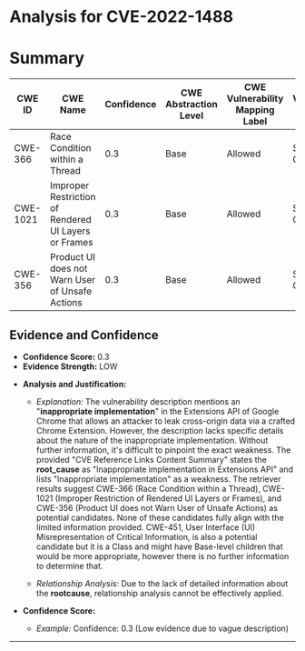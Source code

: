# Analysis for CVE-2022-1488

# Summary
| CWE ID | CWE Name | Confidence | CWE Abstraction Level | CWE Vulnerability Mapping Label | CWE-Vulnerability Mapping Notes |
|---|---|---|---|---|---|
| CWE-366 | Race Condition within a Thread | 0.3 | Base | Allowed | Secondary Candidate |
| CWE-1021 | Improper Restriction of Rendered UI Layers or Frames | 0.3 | Base | Allowed | Secondary Candidate |
| CWE-356 | Product UI does not Warn User of Unsafe Actions | 0.3 | Base | Allowed | Secondary Candidate |

## Evidence and Confidence

*   **Confidence Score:** 0.3
*   **Evidence Strength:** LOW

- **Analysis and Justification:**  
  - *Explanation:* The vulnerability description mentions an "**inappropriate implementation**" in the Extensions API of Google Chrome that allows an attacker to leak cross-origin data via a crafted Chrome Extension. However, the description lacks specific details about the nature of the inappropriate implementation. Without further information, it's difficult to pinpoint the exact weakness. The provided "CVE Reference Links Content Summary" states the **root_cause** as "Inappropriate implementation in Extensions API" and lists "Inappropriate implementation" as a weakness. The retriever results suggest CWE-366 (Race Condition within a Thread), CWE-1021 (Improper Restriction of Rendered UI Layers or Frames), and CWE-356 (Product UI does not Warn User of Unsafe Actions) as potential candidates. None of these candidates fully align with the limited information provided. CWE-451, User Interface (UI) Misrepresentation of Critical Information, is also a potential candidate but it is a Class and might have Base-level children that would be more appropriate, however there is no further information to determine that. 

  - *Relationship Analysis:* Due to the lack of detailed information about the **rootcause**, relationship analysis cannot be effectively applied.

- **Confidence Score:**  
  - *Example:* Confidence: 0.3 (Low evidence due to vague description)

---